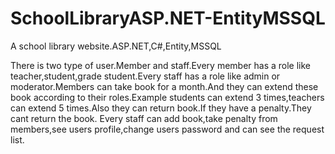 # SchoolLibraryASP.NET-EntityMSSQL
A school library website.ASP.NET,C#,Entity,MSSQL

There is two type of user.Member and staff.Every member has a role like teacher,student,grade student.Every staff has a role like admin or moderator.Members can take book for a month.And they can extend these book according to their roles.Example students can extend 3 times,teachers can extend 5 times.Also they can return book.If they have a penalty.They cant return the book. Every staff can add book,take penalty from members,see users profile,change users password and can see the request list.
